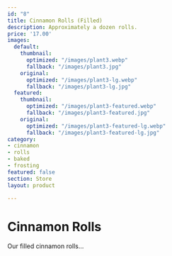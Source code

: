 ```yaml
---
id: "8"
title: Cinnamon Rolls (Filled)
description: Approximately a dozen rolls.
price: '17.00'
images:
  default:
    thumbnail:
      optimized: "/images/plant3.webp"
      fallback: "/images/plant3.jpg"
    original:
      optimized: "/images/plant3-lg.webp"
      fallback: "/images/plant3-lg.jpg"
  featured:
    thumbnail:
      optimized: "/images/plant3-featured.webp"
      fallback: "/images/plant3-featured.jpg"
    original:
      optimized: "/images/plant3-featured-lg.webp"
      fallback: "/images/plant3-featured-lg.jpg"
category:
- cinnamon
- rolls
- baked
- frosting
featured: false
section: Store
layout: product

---
```

# Cinnamon Rolls

Our filled cinnamon rolls...